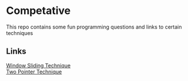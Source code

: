 # Competative
This repo contains some fun programming questions and links to certain techniques  
 
## Links
[Window Sliding Technique](https://www.geeksforgeeks.org/window-sliding-technique/)  
[Two Pointer Technique](https://www.geeksforgeeks.org/two-pointers-technique/)
